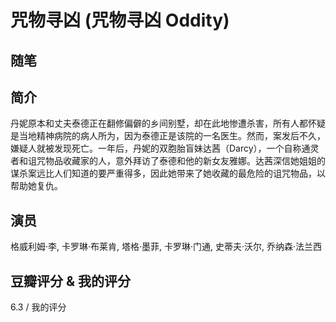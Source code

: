 # 咒物寻凶 (咒物寻凶 Oddity)

## 随笔

## 简介

丹妮原本和丈夫泰德正在翻修偏僻的乡间别墅，却在此地惨遭杀害，所有人都怀疑是当地精神病院的病人所为，因为泰德正是该院的一名医生。然而，案发后不久，嫌疑人就被发现死亡。一年后，丹妮的双胞胎盲妹达茜（Darcy），一个自称通灵者和诅咒物品收藏家的人，意外拜访了泰德和他的新女友雅娜。达茜深信她姐姐的谋杀案远比人们知道的要严重得多，因此她带来了她收藏的最危险的诅咒物品，以帮助她复仇。

## 演员

格威利姆·李, 卡罗琳·布莱肯, 塔格·墨菲, 卡罗琳·门通, 史蒂夫·沃尔, 乔纳森·法兰西

## 豆瓣评分 & 我的评分

6.3 / 我的评分
